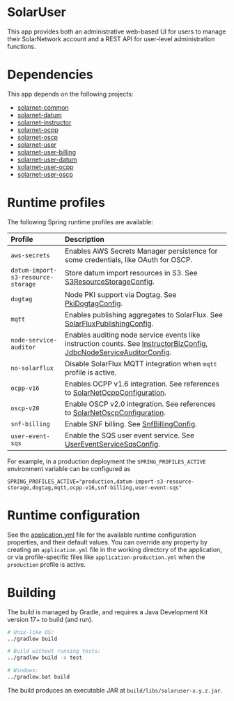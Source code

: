 # SolarUser

This app provides both an administrative web-based UI for users to manage their SolarNetwork
account and a REST API for user-level administration functions.

# Dependencies

This app depends on the following projects:

 * [solarnet-common][solarnet-common]
 * [solarnet-datum][solarnet-datum]
 * [solarnet-instructor][solarnet-instructor]
 * [solarnet-ocpp][solarnet-ocpp]
 * [solarnet-oscp][solarnet-oscp]
 * [solarnet-user][solarnet-user]
 * [solarnet-user-billing][solarnet-user-billing]
 * [solarnet-user-datum][solarnet-user-datum]
 * [solarnet-user-ocpp][solarnet-user-ocpp]
 * [solarnet-user-oscp][solarnet-user-oscp]

# Runtime profiles

The following Spring runtime profiles are available:

| Profile | Description |
|:--------|:------------|
| `aws-secrets` | Enables AWS Secrets Manager persistence for some credentials, like OAuth for OSCP. |
| `datum-import-s3-resource-storage` | Store datum import resources in S3. See [S3ResourceStorageConfig][S3ResourceStorageConfig]. |
| `dogtag` | Node PKI support via Dogtag. See [PkiDogtagConfig][PkiDogtagConfig]. |
| `mqtt` | Enables publishing aggregates to SolarFlux. See [SolarFluxPublishingConfig][SolarFluxPublishingConfig]. |
| `node-service-auditor` | Enables auditing node service events like instruction counts. See [InstructorBizConfig][InstructorBizConfig], [JdbcNodeServiceAuditorConfig][JdbcNodeServiceAuditorConfig].|
| `no-solarflux` | Disable SolarFlux MQTT integration when `mqtt` profile is active. |
| `ocpp-v16` | Enables OCPP v1.6 integration. See references to [SolarNetOcppConfiguration][SolarNetOcppConfiguration]. |
| `oscp-v20`    | Enable OSCP v2.0 integration. See references to [SolarNetOscpConfiguration][SolarNetOscpConfiguration]. |
| `snf-billing` | Enable SNF billing. See [SnfBillingConfig][SnfBillingConfig]. |
| `user-event-sqs` | Enable the SQS user event service. See [UserEventServiceSqsConfig][UserEventServiceSqsConfig]. |

For example, in a production deployment the `SPRING_PROFILES_ACTIVE` environment variable can be
configured as

```
SPRING_PROFILES_ACTIVE="production,datum-import-s3-resource-storage,dogtag,mqtt,ocpp-v16,snf-billing,user-event-sqs"
```

# Runtime configuration

See the [application.yml][app-config] file for the available runtime configuration properties, and
their default values. You can override any property by creating an `application.yml` file in the
working directory of the application, or via profile-specific files like
`application-production.yml` when the `production` profile is active.


# Building

The build is managed by Gradle, and requires a Java Development Kit version 17+ to build (and run).

```sh
# Unix-like OS:
../gradlew build

# Build without running tests:
../gradlew build -x test

# Windows:
../gradlew.bat build
```

The build produces an executable JAR at `build/libs/solaruser-x.y.z.jar`.


[app-config]: src/main/resources/application.yml
[solarnet-common]: ../common/
[solarnet-datum]: ../datum/
[solarnet-instructor]: ../instructor/
[solarnet-ocpp]: ../ocpp/
[solarnet-oscp]: ../oscp/
[solarnet-user]: ../user/
[solarnet-user-billing]: ../user-billing/
[solarnet-user-datum]: ../user-datum/
[solarnet-user-ocpp]: ../user-ocpp/
[solarnet-user-oscp]: ../user-oscp/
[InstructorBizConfig]: ../instructor/src/main/java/net/solarnetwork/central/instructor/config/InstructorBizConfig.java
[JdbcNodeServiceAuditorConfig]: ../common/src/main/java/net/solarnetwork/central/common/config/JdbcNodeServiceAuditorConfig.java
[PkiDogtagConfig]: ../user/src/main/java/net/solarnetwork/central/user/config/PkiDogtagConfig.java
[S3ResourceStorageConfig]: ../datum/src/main/java/net/solarnetwork/central/datum/imp/config/S3ResourceStorageConfig.java
[SnfBillingConfig]: src/main/java/net/solarnetwork/central/jobs/config/SnfBillingConfig.java
[SolarFluxPublishingConfig]: src/main/java/net/solarnetwork/central/jobs/config/SolarFluxPublishingConfig.java
[SolarNetOcppConfiguration]: ../ocpp/src/main/java/net/solarnetwork/central/ocpp/config/SolarNetOcppConfiguration.java
[SolarNetOscpConfiguration]: ../oscp/src/main/java/net/solarnetwork/central/oscp/config/SolarNetOscpConfiguration.java
[UserEventServiceSqsConfig]: ../user-datum/src/main/java/net/solarnetwork/central/user/event/config/UserEventServiceSqsConfig.java
